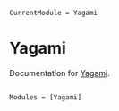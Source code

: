 ```@meta
CurrentModule = Yagami
```

# Yagami

Documentation for [Yagami](https://github.com/uriele/Yagami.jl).

```@index
```

```@autodocs
Modules = [Yagami]
```
